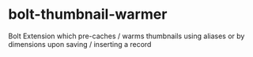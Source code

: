 # bolt-thumbnail-warmer
Bolt Extension which pre-caches / warms thumbnails using aliases or by dimensions upon saving / inserting a record
